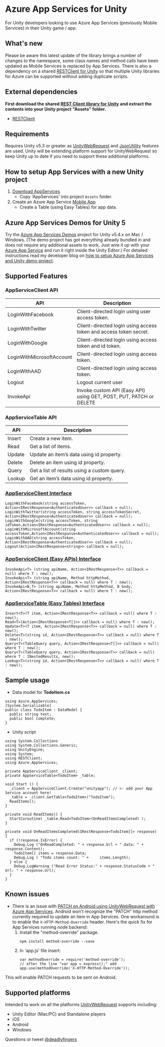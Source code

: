 # Azure App Services for Unity
For Unity developers looking to use Azure App Services (previously Mobile Services) in their Unity game / app.

## What's new
Please be aware this latest update of the library brings a number of changes to the namespace, some class names and method calls have been updated as Mobile Services is replaced by App Services. There is also a dependency on a shared [RESTClient for Unity](https://github.com/Unity3dAzure/RESTClient) so that multiple Unity libraries for Azure can be supported without adding duplicate scripts.

## External dependencies
**First download the shared [REST Client library for Unity](https://github.com/Unity3dAzure/RESTClient) and extract the contents into your Unity project "Assets" folder.**
* [RESTClient](https://github.com/Unity3dAzure/RESTClient)

## Requirements
Requires Unity v5.3 or greater as [UnityWebRequest](https://docs.unity3d.com/Manual/UnityWebRequest.html) and [JsonUtility](https://docs.unity3d.com/ScriptReference/JsonUtility.html) features are used. Unity will be extending platform support for UnityWebRequest so keep Unity up to date if you need to support these additional platforms.

## How to setup App Services with a new Unity project
1. [Download AppServices](https://github.com/Unity3dAzure/AppServices/archive/master.zip)
	* Copy 'AppServices' into project `Assets` folder.
2. Create an Azure App Service [Mobile App](https://portal.azure.com)
	* Create a Table (using Easy Tables) for app data.

## Azure App Services Demos for Unity 5
Try the [Azure App Services Demos](https://github.com/Unity3dAzure/AppServicesDemo) project for Unity v5.4.x on Mac / Windows. (The demo project has got everything already bundled in and does not require any additional assets to work. Just wire it up with your [Azure App Service](https://portal.azure.com) and run it right inside the Unity Editor.)
For detailed instructions read my developer blog on [how to setup Azure App Services and Unity demo project](http://www.deadlyfingers.net/azure/azure-app-services-for-unity3d/).

## Supported Features
### AppServiceClient API
API | Description
--- | -----------
LoginWithFacebook | Client-directed login using user access token.
LoginWithTwitter | Client-directed login using access token and access token secret.
LoginWithGoogle | Client-directed login using access token and id token.
LoginWithMicrosoftAccount | Client-directed login using access token.
LoginWithAAD | Client-directed login using access token.
Logout | Logout current user
InvokeApi | Invoke custom API (Easy API) using GET, POST, PUT, PATCH or DELETE

### AppServiceTable API
API | Description
--- | -----------
Insert | Create a new item.
Read | Get a list of items.
Update | Update an item’s data using id property.
Delete | Delete an item using id property.
Query | Get a list of results using a custom query.
Lookup | Get an item’s data using id property.

### [AppServiceClient Interface](https://github.com/Unity3dAzure/AppServices/blob/master/IAppServiceClient.cs)
	LoginWithFacebook(string accessToken, Action<IRestResponse<AuthenticatedUser>> callback = null);
	LoginWithTwitter(string accessToken, string accessTokenSecret,	Action<IRestResponse<AuthenticatedUser>> callback = null);
	LoginWithGoogle(string accessToken, string idToken,Action<IRestResponse<AuthenticatedUser>> callback = null);
	LoginWithMicrosoftAccount(string accessToken,Action<IRestResponse<AuthenticatedUser>> callback = null);
	LoginWithAAD(string accessToken, Action<IRestResponse<AuthenticatedUser>> callback = null);
	Logout(Action<IRestResponse<string>> callback = null);

### [AppServiceClient (Easy APIs) Interface](https://github.com/Unity3dAzure/AppServices/blob/master/IAppServiceClient.cs)
	InvokeApi<T> (string apiName, Action<IRestResponse<T>> callback = null) where T : new();
	InvokeApi<T> (string apiName, Method httpMethod, Action<IRestResponse<T>> callback = null) where T : new();
	InvokeApi<B,T> (string apiName, Method httpMethod, B body, Action<IRestResponse<T>> callback = null) where T : new();

### [AppServiceTable (Easy Tables) Interface](https://github.com/Unity3dAzure/AppServices/blob/master/table/IAppServiceTable.cs)
	Insert<T>(T item, Action<IRestResponse<T>> callback = null) where T : new();
	Read<T>(Action<IRestResponse<T[]>> callback = null) where T : new();
	Update<T>(T item, Action<IRestResponse<T>> callback = null) where T : new();
	Delete<T>(string id, Action<IRestResponse<T>> callback = null) where T : new();
	Query<T>(TableQuery query, Action<IRestResponse<T[]>> callback = null) where T : new();
	Query<T>(TableQuery query, Action<IRestResponse<T>> callback = null) where T : INestedResults, new();
	Lookup<T>(string id, Action<IRestResponse<T>> callback = null) where T : new();

## Sample usage
 - Data model for **TodoItem.cs**
```
using Azure.AppServices;
[System.Serializable]
public class TodoItem : DataModel {
  public string text;
  public bool complete;
}
```

 - Unity script
```
using System.Collections
using System.Collections.Generic;
using UnityEngine;
using System;
using RESTClient;
using Azure.AppServices;
```

```
private AppServiceClient _client;
private AppServiceTable<TodoItem> _table;
```

```
void Start () {
  _client = AppServiceClient.Create("unityapp"); // <- add your App Service account here!
  _table = _client.GetTable<TodoItem>("TodoItem");
  ReadItems();
}
```
```
private void ReadItems() {
  StartCoroutine( _table.Read<TodoItem>(OnReadItemsCompleted) );
}

private void OnReadItemsCompleted(IRestResponse<TodoItem[]> response) {
  if (!response.IsError) {
    Debug.Log ("OnReadCompleted: " + response.Url + " data: " + response.Content);
    TodoItem[] items = response.Data;
    Debug.Log ( "Todo items count: " +     items.Length);
  } else {
    Debug.LogWarning ("Read Error Status:" + response.StatusCode + " Url: " + response.Url);
  }
}
```

## Known issues
* There is an issue with [PATCH on Android using UnityWebRequest with Azure App Services](http://answers.unity3d.com/questions/1230067/trying-to-use-patch-on-a-unitywebrequest-on-androi.html). Android won't recognize the "PATCH" http method currently required to update an item in App Services. One workaround is to enable the `X-HTTP-Method-Override` header. Here's the quick fix for App Services running node backend:
    1. Install the "method-override" package.
        ```
        npm install method-override --save
        ```
    2. In 'app.js' file insert:
        ```
        var methodOverride = require('method-override');
        // after the line "var app = express();" add
        app.use(methodOverride('X-HTTP-Method-Override'));
        ```

This will enable PATCH requests to be sent on Android.

## Supported platforms
Intended to work on all the platforms [UnityWebRequest](https://docs.unity3d.com/Manual/UnityWebRequest.html) supports including:
* Unity Editor (Mac/PC) and Standalone players
* iOS
* Android
* Windows

Questions or tweet [@deadlyfingers](https://twitter.com/deadlyfingers)
